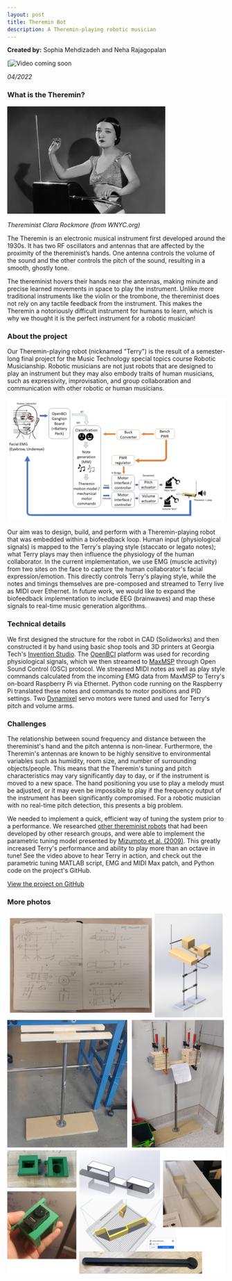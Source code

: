 ```yaml
---
layout: post
title: Theremin Bot
description: A Theremin-playing robotic musician
---
```


**Created by:** Sophia Mehdizadeh and Neha Rajagopalan

[![Video coming soon]()

*04/2022*

### What is the Theremin? ###

<img src="/assets/images/rockmore.jpg" width="365" height="247">

*Thereminist Clara Rockmore (from WNYC.org)*


The Theremin is an electronic musical instrument first developed around the 1930s. It has two RF oscillators and antennas that are affected by the proximity of the thereminist’s hands. One antenna controls the volume of the sound and the other controls the pitch of the sound, resulting in a smooth, ghostly tone.

The thereminist hovers their hands near the antennas, making minute and precise learned movements in space to play the instrument. Unlike more traditional instruments like the violin or the trombone, the thereminist does not rely on any tactile feedback from the instrument. This makes the Theremin a notoriously difficult instrument for humans to learn, which is why we thought it is the perfect instrument for a robotic musician!

### About the project ###

Our Theremin-playing robot (nicknamed "Terry") is the result of a semester-long final project for the Music Technology special topics course Robotic Musicianship. Robotic musicians are not just robots that are designed to play an instrument but they may also embody traits of human musicians, such as expressivity, improvisation, and group collaboration and communication with other robotic or human musicians.

![System Diagram](/assets/images/Terry_Diagram.jpg)

Our aim was to design, build, and perform with a Theremin-playing robot that was embedded within a biofeedback loop. Human input (physiological signals) is mapped to the Terry's playing style (staccato or legato notes); what Terry plays may then influence the physiology of the human collaborator. In the current implementation, we use EMG (muscle activity) from two sites on the face to capture the human collaborator's facial expression/emotion. This directly controls Terry's playing style, while the notes and timings themselves are pre-composed and streamed to Terry live as MIDI over Ethernet. In future work, we would like to expand the biofeedback implementation to include EEG (brainwaves) and map these signals to real-time music generation algorithms.

### Technical details ###

We first designed the structure for the robot in CAD (Solidworks) and then constructed it by hand using basic shop tools and 3D printers at Georgia Tech's [Invention Studio](https://inventionstudio.gatech.edu/). The [OpenBCI](https://openbci.com/) platform was used for recording physiological signals, which we then streamed to [MaxMSP](https://cycling74.com/products/max) through Open Sound Control (OSC) protocol. We streamed MIDI notes as well as play style commands calculated from the incoming EMG data from MaxMSP to Terry's on-board Raspberry Pi via Ethernet. Python code running on the Raspberry Pi translated these notes and commands to motor positions and PID settings. Two [Dynamixel](https://emanual.robotis.com/docs/en/dxl/x/xl430-w250/) servo motors were tuned and used for Terry's pitch and volume arms.

### Challenges ###

The relationship between sound frequency and distance between the thereminist's hand and the pitch antenna is non-linear. Furthermore, the Theremin's antennas are known to be highly sensitive to environmental variables such as humidity, room size, and number of surrounding objects/people. This means that the Theremin's tuning and pitch characteristics may vary significantly day to day, or if the instrument is moved to a new space. The hand positioning you use to play a melody must be adjusted, or it may even be impossible to play if the frequency output of the instrument has been significantly compromised. For a robotic musician with no real-time pitch detection, this presents a big problem.

We needed to implement a quick, efficient way of tuning the system prior to a performance. We researched [other thereminist robots](https://ieeexplore.ieee.org/document/5723333) that had been developed by other research groups, and were able to implement the parametric tuning model presented by [Mizumoto et al. (2009)](https://ieeexplore.ieee.org/document/5354473). This greatly increased Terry's performance and ability to play more than an octave in tune! See the video above to hear Terry in action, and check out the parametric tuning MATLAB script, EMG and MIDI Max patch, and Python code on the project's GitHub.

[View the project on GitHub](https://github.com/smehdizadeh/ThereminBot)

### More photos ###

![design progress](/assets/images/terry1.jpg)
![construction progress](/assets/images/terry2.jpg)
![3d prints](/assets/images/terry3.jpg)
